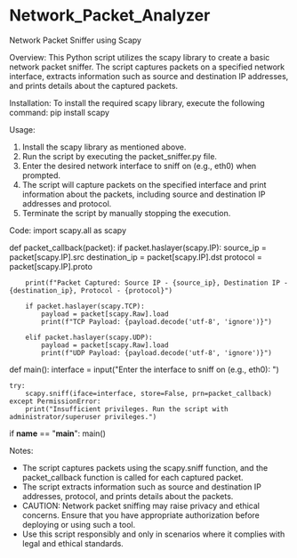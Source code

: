 # Network_Packet_Analyzer

Network Packet Sniffer using Scapy

Overview:
This Python script utilizes the scapy library to create a basic network packet sniffer. The script captures packets on a specified network interface, extracts information such as source and destination IP addresses, and prints details about the captured packets.

Installation:
  To install the required scapy library, execute the following command:
    pip install scapy

Usage:
1. Install the scapy library as mentioned above.
2. Run the script by executing the packet_sniffer.py file.
3. Enter the desired network interface to sniff on (e.g., eth0) when prompted.
4. The script will capture packets on the specified interface and print information about the packets, including source and destination IP addresses and protocol.
5. Terminate the script by manually stopping the execution.

Code:
import scapy.all as scapy

def packet_callback(packet):
    if packet.haslayer(scapy.IP):
        source_ip = packet[scapy.IP].src
        destination_ip = packet[scapy.IP].dst
        protocol = packet[scapy.IP].proto

        print(f"Packet Captured: Source IP - {source_ip}, Destination IP - {destination_ip}, Protocol - {protocol}")

        if packet.haslayer(scapy.TCP):
            payload = packet[scapy.Raw].load
            print(f"TCP Payload: {payload.decode('utf-8', 'ignore')}")

        elif packet.haslayer(scapy.UDP):
            payload = packet[scapy.Raw].load
            print(f"UDP Payload: {payload.decode('utf-8', 'ignore')}")

def main():
    interface = input("Enter the interface to sniff on (e.g., eth0): ")

    try:
        scapy.sniff(iface=interface, store=False, prn=packet_callback)
    except PermissionError:
        print("Insufficient privileges. Run the script with administrator/superuser privileges.")

if __name__ == "__main__":
    main()

Notes:
* The script captures packets using the scapy.sniff function, and the packet_callback function is called for each captured packet.
* The script extracts information such as source and destination IP addresses, protocol, and prints details about the packets.
* CAUTION: Network packet sniffing may raise privacy and ethical concerns. Ensure that you have appropriate authorization before deploying or using such a tool.
* Use this script responsibly and only in scenarios where it complies with legal and ethical standards.
